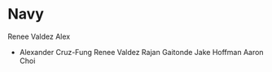# Navy

Renee Valdez
 Alex
+ Alexander Cruz-Fung
Renee Valdez
Rajan Gaitonde
Jake Hoffman
Aaron Choi

